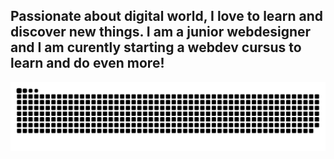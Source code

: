 <h2>Passionate about digital world, I love to learn and discover new things.
I am a  junior webdesigner and I am curently starting
a webdev cursus to learn and do even more!</h2>

<img src="https://github.com/Platane/snk/raw/output/github-contribution-grid-snake.svg" alt="" style="max-width: 100%;">
